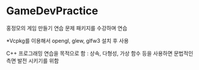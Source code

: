 # GameDevPractice
홍정모의 게임 만들기 연습 문제 패키지를 수강하며 연습

*Vcpkg를 이용해서 opengl, glew, glfw3 설치 후 사용

C++ 프로그래밍 연습을 목적으로 함 : 상속, 다형성, 가상 함수 등을 사용하면 문법적인 측면 발전 시키기를 위함


